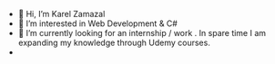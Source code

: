 - 👋 Hi, I’m Karel Zamazal
- 👀 I’m interested in Web Development & C#
- 🌱 I’m currently looking for an internship / work . In spare time I am expanding my knowledge through Udemy courses.
- 

<!---
KarelZa/KarelZa is a ✨ special ✨ repository because its `README.md` (this file) appears on your GitHub profile.
You can click the Preview link to take a look at your changes.
--->
